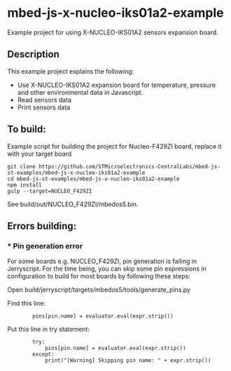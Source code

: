 # mbed-js-x-nucleo-iks01a2-example
Example project for using X-NUCLEO-IKS01A2 sensors expansion board.

## Description
This example project explains the following:
* Use X-NUCLEO-IKS01A2 expansion board for temperature, pressure and other environmental data in Javascript.
* Read sensors data
* Print sensors data

## To build:
Example script for building the project for Nucleo-F429ZI board, replace it with your target board
```
git clone https://github.com/STMicroelectronics-CentralLabs/mbed-js-st-examples/mbed-js-x-nucleo-iks01a2-example
cd mbed-js-st-examples/mbed-js-x-nucleo-iks01a2-example
npm install
gulp --target=NUCLEO_F429ZI
```
See build/out/NUCLEO_F429ZI/mbedos5.bin.

## Errors building:
### * Pin generation error
For some boards e.g. NUCLEO_F429ZI, pin generation is failing in Jerryscript. For the time being, you can skip some pin expressions in configuration to build for most boards by following these steps:

Open build/jerryscript/targets/mbedos5/tools/generate_pins.py

Find this line:
```
        pins[pin.name] = evaluator.eval(expr.strip())
```
Put this line in try statement:
```
        try:
            pins[pin.name] = evaluator.eval(expr.strip())
        except:
            print("[Warning] Skipping pin name: " + expr.strip())
```

